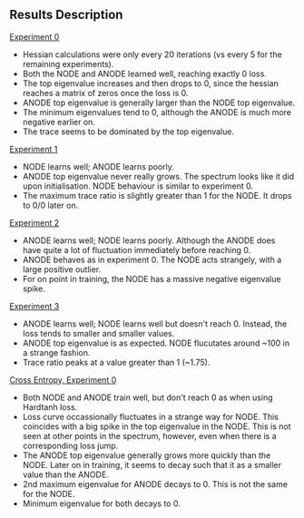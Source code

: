 ## Results Description

<u>Experiment 0</u>

* Hessian calculations were only every 20 iterations (vs every 5 for the remaining experiments).
* Both the NODE and ANODE learned well, reaching exactly 0 loss.
* The top eigenvalue increases and then drops to 0, since the hessian reaches a matrix of zeros once the loss is 0.
* ANODE top eigenvalue is generally larger than the NODE top eigenvalue.
* The minimum eigenvalues tend to 0, although the ANODE is much more negative earlier on.
* The trace seems to be dominated by the top eigenvalue.

<u>Experiment 1</u>

* NODE learns well; ANODE learns poorly.
* ANODE top eigenvalue never really grows. The spectrum looks like it did upon initialisation. NODE behaviour is similar to experiment 0.
* The maximum trace ratio is slightly greater than 1 for the NODE. It drops to 0/0 later on.

<u>Experiment 2</u>

* ANODE learns well; NODE learns poorly. Although the ANODE does have quite a lot of fluctuation immediately before reaching 0.
* ANODE behaves as in experiment 0. The NODE acts strangely, with a large positive outlier.
* For on point in training, the NODE has a massive negative eigenvalue spike.

<u>Experiment 3</u>

* ANODE learns well; NODE learns well but doesn't reach 0. Instead, the loss tends to smaller and smaller values.
* ANODE top eigenvalue is as expected. NODE flucutates around ~100 in a strange fashion.
* Trace ratio peaks at a value greater than 1 (~1.75).

<u>Cross Entropy, Experiment 0</u>

* Both NODE and ANODE train well, but don't reach 0 as when using Hardtanh loss.
* Loss curve occassionally fluctuates in a strange way for NODE. This coincides with a big spike in the top eigenvalue in the NODE. This is not seen at other points in the spectrum, however, even when there is a corresponding loss jump.
* The ANODE top eigenvalue generally grows more quickly than the NODE. Later on in training, it seems to decay such that it as a smaller value than the ANODE.
* 2nd maximum eigenvalue for ANODE decays to 0. This is not the same for the NODE.
* Minimum eigenvalue for both decays to 0.
